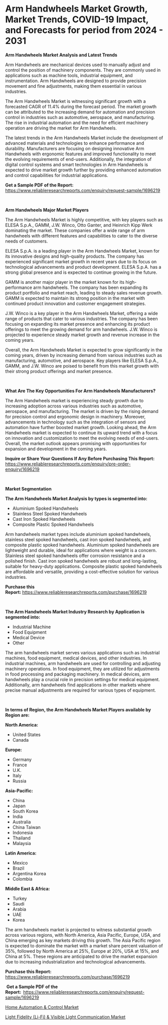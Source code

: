 <p><h1>Arm Handwheels Market Growth, Market Trends, COVID-19 Impact, and Forecasts for period from 2024 - 2031</h1></p><p><strong>Arm Handwheels Market Analysis and Latest Trends</strong></p>
<p><p>Arm Handwheels are mechanical devices used to manually adjust and control the position of machinery components. They are commonly used in applications such as machine tools, industrial equipment, and instrumentation. Arm Handwheels are designed to provide precision movement and fine adjustments, making them essential in various industries.</p><p>The Arm Handwheels Market is witnessing significant growth with a forecasted CAGR of 11.4% during the forecast period. The market growth can be attributed to the increasing demand for automation and precision control in industries such as automotive, aerospace, and manufacturing. The rise in industrial automation and the need for efficient machinery operation are driving the market for Arm Handwheels.</p><p>The latest trends in the Arm Handwheels Market include the development of advanced materials and technologies to enhance performance and durability. Manufacturers are focusing on designing innovative Arm Handwheels with ergonomic features and improved functionality to meet the evolving requirements of end-users. Additionally, the integration of digital control systems and smart technologies in Arm Handwheels is expected to drive market growth further by providing enhanced automation and control capabilities for industrial applications.</p></p>
<p><strong>Get a Sample PDF of the Report:&nbsp;</strong> <a href="https://www.reliableresearchreports.com/enquiry/request-sample/1696219">https://www.reliableresearchreports.com/enquiry/request-sample/1696219</a></p>
<p>&nbsp;</p>
<p><strong>Arm Handwheels Major Market Players</strong></p>
<p><p>The Arm Handwheels Market is highly competitive, with key players such as ELESA S.p.A., GAMM, J.W. Winco, Otto Ganter, and Heinrich Kipp Werk dominating the market. These companies offer a wide range of arm handwheels with different features and capabilities to cater to the diverse needs of customers.</p><p>ELESA S.p.A. is a leading player in the Arm Handwheels Market, known for its innovative designs and high-quality products. The company has experienced significant market growth in recent years due to its focus on technological advancements and product development. ELESA S.p.A. has a strong global presence and is expected to continue growing in the future.</p><p>GAMM is another major player in the market known for its high-performance arm handwheels. The company has been expanding its product portfolio and market reach, leading to steady sales revenue growth. GAMM is expected to maintain its strong position in the market with continued product innovation and customer engagement strategies.</p><p>J.W. Winco is a key player in the Arm Handwheels Market, offering a wide range of products that cater to various industries. The company has been focusing on expanding its market presence and enhancing its product offerings to meet the growing demand for arm handwheels. J.W. Winco is projected to experience steady market growth and revenue increase in the coming years.</p><p>Overall, the Arm Handwheels Market is expected to grow significantly in the coming years, driven by increasing demand from various industries such as manufacturing, automotive, and aerospace. Key players like ELESA S.p.A., GAMM, and J.W. Winco are poised to benefit from this market growth with their strong product offerings and market presence.</p></p>
<p>&nbsp;</p>
<p><strong>What Are The Key Opportunities For Arm Handwheels Manufacturers?</strong></p>
<p><p>The Arm Handwheels market is experiencing steady growth due to increasing adoption across various industries such as automotive, aerospace, and manufacturing. The market is driven by the rising demand for precision control and ergonomic design in machinery. Moreover, advancements in technology such as the integration of sensors and automation have further boosted market growth. Looking ahead, the Arm Handwheels market is expected to continue its upward trend with a focus on innovation and customization to meet the evolving needs of end-users. Overall, the market outlook appears promising with opportunities for expansion and development in the coming years.</p></p>
<p><strong>Inquire or Share Your Questions If Any Before Purchasing This Report:</strong> <a href="https://www.reliableresearchreports.com/enquiry/pre-order-enquiry/1696219">https://www.reliableresearchreports.com/enquiry/pre-order-enquiry/1696219</a></p>
<p>&nbsp;</p>
<p><strong>Market Segmentation</strong></p>
<p><strong>The Arm Handwheels Market Analysis by types is segmented into:</strong></p>
<p><ul><li>Aluminium Spoked Handwheels</li><li>Stainless Steel Spoked Handwheels</li><li>Cast Iron Spoked Handwheels</li><li>Composite Plastic Spoked Handwheels</li></ul></p>
<p><p>Arm handwheels market types include aluminium spoked handwheels, stainless steel spoked handwheels, cast iron spoked handwheels, and composite plastic spoked handwheels. Aluminium spoked handwheels are lightweight and durable, ideal for applications where weight is a concern. Stainless steel spoked handwheels offer corrosion resistance and a polished finish. Cast iron spoked handwheels are robust and long-lasting, suitable for heavy-duty applications. Composite plastic spoked handwheels are affordable and versatile, providing a cost-effective solution for various industries.</p></p>
<p><strong>Purchase this Report:&nbsp;</strong><a href="https://www.reliableresearchreports.com/purchase/1696219">https://www.reliableresearchreports.com/purchase/1696219</a></p>
<p>&nbsp;</p>
<p><strong>The Arm Handwheels Market Industry Research by Application is segmented into:</strong></p>
<p><ul><li>Industrial Machine</li><li>Food Equipment</li><li>Medical Device</li><li>Other</li></ul></p>
<p><p>The arm handwheels market serves various applications such as industrial machines, food equipment, medical devices, and other industries. In industrial machines, arm handwheels are used for controlling and adjusting machinery operations. In food equipment, they are utilized for adjustments in food processing and packaging machinery. In medical devices, arm handwheels play a crucial role in precision settings for medical equipment. Additionally, arm handwheels find applications in other markets where precise manual adjustments are required for various types of equipment.</p></p>
<p>&nbsp;</p>
<p><strong>In terms of Region, the Arm Handwheels Market Players available by Region are:</strong></p>
<p>
    <p> <strong> North America: </strong>
        <ul>
            <li>United States</li>
            <li>Canada</li>
        </ul>
        </p> 
    <p> <strong> Europe: </strong>
        <ul>
            <li>Germany</li>
            <li>France</li>
            <li>U.K.</li>
            <li>Italy</li>
            <li>Russia</li>
        </ul>
        </p> 
    <p> <strong> Asia-Pacific: </strong>
        <ul>
            <li>China</li>
            <li>Japan</li>
            <li>South Korea</li>
            <li>India</li>
            <li>Australia</li>
            <li>China Taiwan</li>
            <li>Indonesia</li>
            <li>Thailand</li>
            <li>Malaysia</li>
        </ul>
        </p> 
    <p> <strong> Latin America: </strong>
        <ul>
            <li>Mexico</li>
            <li>Brazil</li>
            <li>Argentina Korea</li>
            <li>Colombia</li>
        </ul>
        </p> 
    <p> <strong> Middle East & Africa: </strong>
        <ul>
            <li>Turkey</li>
            <li>Saudi</li>
            <li>Arabia</li>
            <li>UAE</li>
            <li>Korea</li>
        </ul>
    </p>
    </p>
<p><p>The arm handwheels market is projected to witness substantial growth across various regions, with North America, Asia Pacific, Europe, USA, and China emerging as key markets driving this growth. The Asia Pacific region is expected to dominate the market with a market share percent valuation of 35%, followed by North America at 25%, Europe at 20%, USA at 15%, and China at 5%. These regions are anticipated to drive the market expansion due to increasing industrialization and technological advancements.</p></p>
<p><strong>Purchase this Report: </strong><a href="https://www.reliableresearchreports.com/purchase/1696219">https://www.reliableresearchreports.com/purchase/1696219</a></p>
<p>&nbsp;<strong>Get a Sample PDF of the Report:&nbsp;&nbsp;</strong><a href="https://www.reliableresearchreports.com/enquiry/request-sample/1696219">https://www.reliableresearchreports.com/enquiry/request-sample/1696219</a></p>
<p><strong></strong></p>
<p><p><a href="https://issuu.com/reportprime-2/docs/home-automation-control-market-size-2030.pptx">Home Automation & Control Market</a></p><p><a href="https://issuu.com/reportprime-2/docs/light-fidelity-li-fi-visible-light-communication-m">Light Fidelity (Li-Fi) & Visible Light Communication Market</a></p></p>